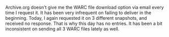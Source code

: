 Archive.org doesn't give me the WARC file download option via email every time I request it. It has been very infrequent on failing to deliver in the beginning. Today, I again requested it on 3 different snapshots, and received no response. That is why this day has no entries. It has been a bit inconsistent on sending all 3 WARC files lately as well.
